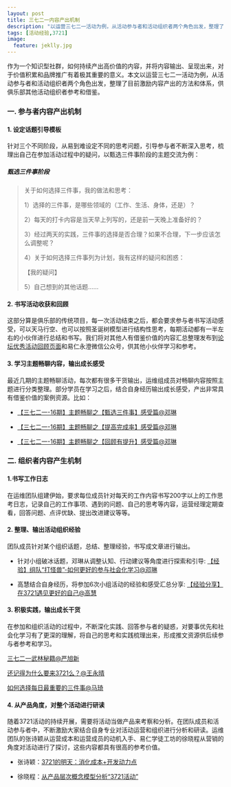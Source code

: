 ```yaml
---
layout: post
title: 三七二一内容产出机制
description: "以运营三七二一活动为例，从活动参与者和活动组织者两个角色出发，整理了目前激励内容产出的方法和体系"
tags: [活动经验,3721]
image:
  feature: jeklly.jpg
---
```




作为一个知识型社群，如何持续产出高价值的内容，并将内容输出、呈现出来，对于价值积累和品牌推广有着极其重要的意义。本文以运营三七二一活动为例，从活动参与者和活动组织者两个角色出发，整理了目前激励内容产出的方法和体系，供俱乐部其他活动组织者参考和借鉴。

### 一. 参与者内容产出机制

#### 1. 设定话题引导模板

针对三个不同阶段，从易到难设定不同的思考问题，引导参与者不断深入思考，梳理出自己在参加活动过程中的疑问，以甄选三件事阶段的主题交流为例：

##### 甄选三件事阶段

> 关于如何选择三件事，我的做法和思考：
> 
> 1）选择的三件事，是哪些领域的（工作、生活、身体，还是）？
> 
> 2）每天的打卡内容是当天早上列写的，还是前一天晚上准备好的？
> 
> 3）经过两天的实践，三件事的选择是否合理？如果不合理，下一步应该怎么调整呢？
> 
> 4）关于如何选择三件事列为计划，我有这样的疑问和困惑：
> 
> 【我的疑问】
> 
> 5）自己想到的其他话题……





#### 2. 书写活动收获和回顾

这部分算是俱乐部的传统项目，每一次活动结束之后，都会要求参与者书写活动感受，可以天马行空、也可以按照圣诞树模型进行结构性思考，每期活动都有一半左右的小伙伴进行总结和书写。我们将对其他人有借鉴价值的内容汇总整理发布到[论坛优秀活动回顾页面](http://bbs.upwith.me/forum-3304-1-1.html  )和易仁永澄微信公众号，供其他小伙伴学习和参考。


#### 3. 学习主题畅聊内容，输出成长感受

最近几期的主题畅聊活动，每次都有很多干货输出，运维组成员对畅聊内容按照主题进行分类整理。部分学员在学习之后，结合自身经历输出成长感受，产出非常具有借鉴价值的案例资源。比如：

* [【三七二一-16期】主题畅聊之【甄选三件事】感受篇@邓琳 ](http://bbs.upwith.me/forum-4100-1-1.html  )

* [【三七二一-16期】主题畅聊之【提高完成率】感受篇@邓琳](http://bbs.upwith.me/forum-4126-1-1.html  )

* [【三七二一-16期】主题畅聊之【回顾有提升】感受篇@邓琳](http://bbs.upwith.me/forum-4127-1-1.html  )

  
  

### 二. 组织者内容产生机制

#### 1.书写工作日志

在运维团队组建伊始，要求每位成员针对每天的工作内容书写200字以上的工作思考日志，记录自己的工作事项、遇到的问题、自己的思考等内容，运营经理定期查看，回答问题、点评优缺、提出改进建议等等。


#### 2. 整理、输出活动组织经验

团队成员针对某个组织话题，总结、整理经验，书写成文章进行输出。

* 针对小组破冰话题，邓琳从调整认知、行动建议等角度进行探索和引导:
[【经验】组队“打怪兽”-如何更好的参与社会化学习@邓琳](http://bbs.upwith.me/club-4187-1-1.html)

* 高慧结合自身经历，将参加6次小组活动的经验和感受汇总分享:
[【经验分享】在3721遇见更好的自己@高慧]( http://bbs.upwith.me/club-4083-1-1.html) 


#### 3. 积极实践，输出成长干货

在参加和组织活动的过程中，不断深化实践、回答参与者的疑惑，对要事优先和社会化学习有了更深的理解，将自己的思考和实践梳理出来，形成推文资源供后续参与者参考和学习。

[三七二一武林秘籍@严旭新](http://dwz.cn/2dJfIp)

[还记得为什么要来3721么？@王永晴](http://www.jianshu.com/p/b86c8de43e2e )

[如何选择每日最重要的三件事@马琦](http://maqi.link/151014/)


#### 4. 从产品角度，对整个活动进行研读

随着3721活动的持续开展，需要将活动当做产品来考察和分析。在团队成员和活动参与者中，不断激励大家结合自身专业对活动运营和组织进行分析和研读。运维团队的张诗颖从运营成本和运营成员的动机入手、易仁学徒工坊的徐晓程从营销的角度对活动进行了探讨，这些内容都具有很高的参考价值。

* 张诗颖：[3721的明天：消化成本+开发动力点](http://www.jianshu.com/p/6bcda741d646  )

* 徐晓程：[从产品层次概念模型分析“3721活动”](http://www.jianshu.com/p/f07b437ed40c)

